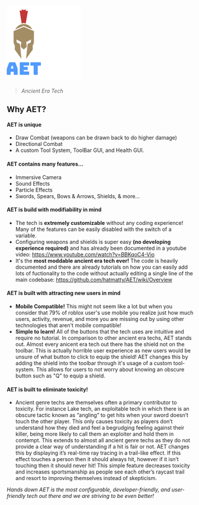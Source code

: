 ## ![alt text](GithubLogo.png)
> *Ancient Era Tech*

## Why AET?

#### AET is unique
- Draw Combat (weapons can be drawn back to do higher damage)
- Directional Combat
- A custom Tool System, ToolBar GUI, and Health GUI.

#### AET contains many features...
- Immersive Camera
- Sound Effects
- Particle Effects
- Swords, Spears, Bows & Arrows, Shields, & more...

#### AET is build with modifiability in mind
- The tech is **extremely customizable** without any coding experience! Many of the features can be easily disabled with the switch of a variable.
- Configuring weapons and shields is super easy **(no developing experience required)** and has already been documented in a youtube video: https://www.youtube.com/watch?v=BBKqoC4-Vio
- It's the **most moddable ancient era tech ever!** The code is heavily documented and there are already tutorials on how you can easily add lots of fuctionality to the code without actually editing a single line of the main codebase: https://github.com/hatmatty/AET/wiki/Overview

#### AET is built with attracting new users in mind
- **Mobile Compatible!** This might not seem like a lot but when you consider that 79% of roblox user's use mobile you realize just how much users, activity, revenue, and more you are missing out by using other technologies that aren't mobile compatible!
- **Simple to learn!** All of the buttons that the tech uses are intuitive and require no tutorial. In comparison to other ancient era techs, AET stands out. Almost every anicent era tech out there has the shield not on the toolbar. This is actually horrible user experience as new users would be unsure of what button to click to equip the shield! AET changes this by adding the shield into the toolbar through it's usage of a custom tool-system. This allows for users to not worry about knowing an obscure button such as "Q" to equip a shield.

#### AET is built to eliminate toxicity!

- Ancient genre techs are themselves often a primary contributor to toxicity. For instance Lake tech, an exploitable tech in which there is an obscure tactic known as “angling” to get hits when your sword doesn’t touch the other player. This only causes toxicity as players don’t understand how they died and feel a begrudging feeling against their killer, being more likely to call them an exploiter and hold them in contempt. This extends to almost all ancient genre techs as they do not provide a clear way of understanding if a hit is fair or not. AET changes this by displaying it’s real-time ray tracing in a trail-like effect. If this effect touches a person then it should always hit, however if it isn’t touching then it should never hit! This simple feature decreases toxicity and increases sportsmanship as people see each other’s raycast trail and resort to improving themselves instead of skepticism.

*Hands down AET is the most configurable, developer-friendly, and user-friendly tech out there and we are striving to be even better!*







